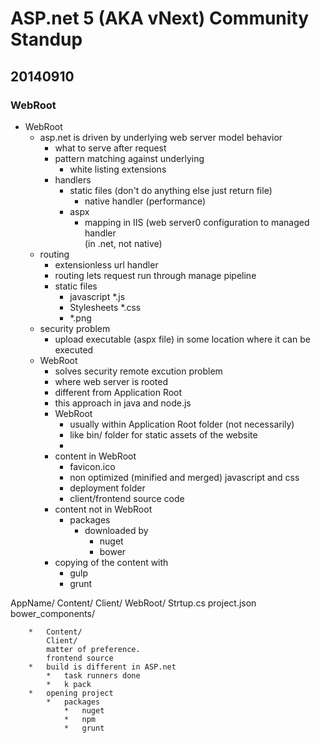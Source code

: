 # ASP.net 5 (AKA vNext) Community Standup

## 20140910


### WebRoot

*	WebRoot
	*	asp.net is driven by underlying web server model behavior
		*	what to serve after request
		*	pattern matching against underlying
			*	white listing extensions
		*	handlers
			*	static files (don't do anything else just return file)		
				*	native handler (performance)
			*	aspx
				*	mapping in IIS (web server0 configuration to managed handler 	
					(in .net,  not native)
	*	routing
		*	extensionless url handler
		*	routing lets request run through manage pipeline
		*	static files
			*	javascript
				*.js
			*	Stylesheets
				*.css
			*	*.png
	*	security problem
		*	upload executable (aspx file) in some location where it can be executed
	*	WebRoot
		*	solves security remote excution problem
		*	where web server is rooted
		*	different from Application Root
		*	this approach in java and node.js
		*	WebRoot 
			* 	usually within Application Root folder (not necessarily)
			*	like bin/ folder for static assets of the website
			*	
		*	content in WebRoot
			*	favicon.ico
			*	non optimized (minified and merged) javascript and css
			*	deployment folder	
			*	client/frontend source code
		*	content not in WebRoot
			*	packages 
				*	downloaded by 
					*	nuget
					*	bower
		*	copying of the content with
			*	gulp
			*	grunt




AppName/
	Content/
	Client/
	WebRoot/
	Strtup.cs
	project.json
	bower_components/



		* 	Content/
			Client/
			matter of preference. 
			frontend source
		* 	build is different in ASP.net
			*	task runners done
			*	k pack
		*	opening project
			* 	packages 
				*	nuget
				*	npm
				*	grunt
